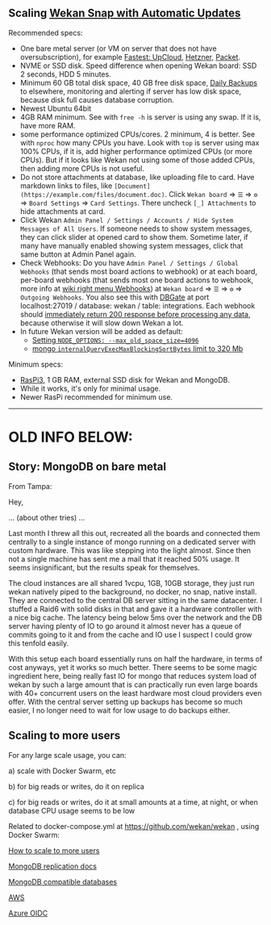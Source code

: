 ## Scaling [Wekan Snap with Automatic Updates](https://github.com/wekan/wekan-snap/wiki/Install)

Recommended specs:

- One bare metal server (or VM on server that does not have oversubscription), for example [Fastest: UpCloud](https://upcloud.com), [Hetzner](https://www.hetzner.com/?country=en), [Packet](https://packet.com).
- NVME or SSD disk. Speed difference when opening Wekan board: SSD 2 seconds, HDD 5 minutes.
- Minimum 60 GB total disk space, 40 GB free disk space, [Daily Backups](https://github.com/wekan/wekan/wiki/Backup) to elsewhere, monitoring and alerting if server has low disk space, because disk full causes database corruption.
- Newest Ubuntu 64bit
- 4GB RAM minimum. See with `free -h` is server is using any swap. If it is, have more RAM.
- some performance optimized CPUs/cores. 2 minimum, 4 is better. See with `nproc` how many CPUs you have. Look with `top` is server using max 100% CPUs, if it is, add higher performance optimized CPUs (or more CPUs). But if it looks like Wekan not using some of those added CPUs, then adding more CPUs is not useful.
- Do not store attachments at database, like uploading file to card. Have markdown links to files, like `[Document](https://example.com/files/document.doc)`. Click `Wekan board` => `☰` => `⚙` => `Board Settings` => `Card Settings`. There uncheck `[_] Attachments` to hide attachments at card.
- Click Wekan `Admin Panel / Settings / Accounts / Hide System Messages of All Users`. If someone needs to show system messages, they can click slider at opened card to show them. Sometime later, if many have manually enabled showing system messages, click that same button at Admin Panel again.
- Check Webhooks: Do you have `Admin Panel / Settings / Global Webhooks` (that sends most board actions to webhook) or at each board, per-board webhooks (that sends most one board actions to webhook, more info at [wiki right menu Webhooks](https://github.com/wekan/wekan/wiki)) at `Wekan board` => `☰` => `⚙` => `Outgoing Webhooks`. You also see this with [DBGate](https://github.com/wekan/wekan/wiki/Backup#dbgate-open-source-mongodb-gui) at port localhost:27019 / database: wekan / table: integrations. Each webhook should [immediately return 200 response before processing any data](https://github.com/wekan/wekan/issues/3575), because otherwise it will slow down Wekan a lot.
- In future Wekan version will be added as default:
  - [Setting `NODE_OPTIONS: --max_old_space_size=4096`](https://github.com/wekan/wekan/issues/3585#issuecomment-782431177)
  - [mongo `internalQueryExecMaxBlockingSortBytes` limit to 320 Mb](https://github.com/wekan/wekan/issues/3788#issuecomment-831743742)

Minimum specs:
- [RasPi3](https://github.com/wekan/wekan/wiki/Raspberry-Pi), 1 GB RAM, external SSD disk for Wekan and MongoDB.
- While it works, it's only for minimal usage.
- Newer RasPi recommended for minimum use.


***

# OLD INFO BELOW:

## Story: MongoDB on bare metal

From Tampa:

Hey,

... (about other tries) ...

Last month I threw all this out, recreated all the boards and connected them centrally to a single instance of mongo running on a dedicated server with custom hardware. This was like stepping into the light almost. Since then not a single machine has sent me a mail that it reached 50% usage. It seems insignificant, but the results speak for themselves.

The cloud instances are all shared 1vcpu, 1GB, 10GB storage, they just run wekan natively piped to the background, no docker, no snap, native install. They are connected to the central DB server sitting in the same datacenter. I stuffed a Raid6 with solid disks in that and gave it a hardware controller with a nice big cache. The latency being below 5ms over the network and the DB server having plenty of IO to go around it almost never has a queue of commits going to it and from the cache and IO use I suspect I could grow this tenfold easily.

With this setup each board essentially runs on half the hardware, in terms of cost anyways, yet it works so much better. There seems to be some magic ingredient here, being really fast IO for mongo that reduces system load of wekan by such a large amount that is can practically run even large boards with 40+ concurrent users on the least hardware most cloud providers even offer. With the central server setting up backups has become so much easier, I no longer need to wait for low usage to do backups either.

## Scaling to more users

For any large scale usage, you can:

a) scale with Docker Swarm, etc

b) for big reads or writes, do it on replica

c) for big reads or writes, do it at small amounts at a time, at night, or when database CPU usage seems to be low

Related to docker-compose.yml at https://github.com/wekan/wekan , using Docker Swarm:

[How to scale to more users](https://github.com/wekan/wekan/issues/2711#issuecomment-601163047)

[MongoDB replication docs](https://docs.mongodb.com/manual/replication/)

[MongoDB compatible databases](https://github.com/wekan/wekan/issues/2852)

[AWS](https://github.com/wekan/wekan/wiki/AWS)

[Azure OIDC](https://github.com/wekan/wekan/wiki/Azure)